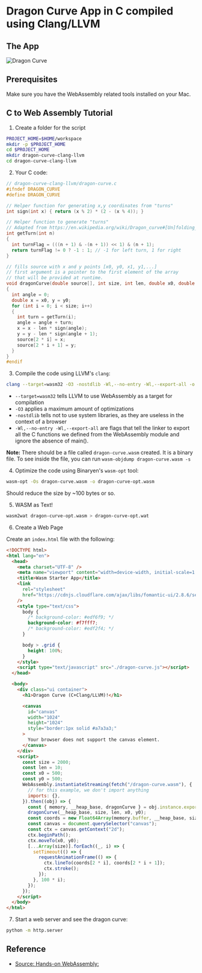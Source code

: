 # Dragon Curve App in C compiled using Clang/LLVM

## The App

![Dragon Curve](https://us-east-1-anand-files.s3.amazonaws.com/dragon-curve-c-clang.png)

## Prerequisites

Make sure you have the WebAssembly related tools installed on your Mac.

## C to Web Assembly Tutorial

1. Create a folder for the script

```bash
PROJECT_HOME=$HOME/workspace
mkdir -p $PROJECT_HOME
cd $PROJECT_HOME
mkdir dragon-curve-clang-llvm
cd dragon-curve-clang-llvm
```

2. Your C code:

```c
// dragon-curve-clang-llvm/dragon-curve.c
#ifndef DRAGON_CURVE
#define DRAGON_CURVE

// Helper function for generating x,y coordinates from "turns"
int sign(int x) { return (x % 2) * (2 - (x % 4)); }

// Helper function to generate "turns"
// Adapted from https://en.wikipedia.org/wiki/Dragon_curve#[Un]folding_the_dragon
int getTurn(int n)
{
  int turnFlag = (((n + 1) & -(n + 1)) << 1) & (n + 1);
  return turnFlag != 0 ? -1 : 1; // -1 for left turn, 1 for right
}

// fills source with x and y points [x0, y0, x1, y1,...]
// first argument is a pointer to the first element of the array
// that will be provided at runtime.
void dragonCurve(double source[], int size, int len, double x0, double y0)
{
  int angle = 0;
  double x = x0, y = y0;
  for (int i = 0; i < size; i++)
  {
    int turn = getTurn(i);
    angle = angle + turn;
    x = x - len * sign(angle);
    y = y - len * sign(angle + 1);
    source[2 * i] = x;
    source[2 * i + 1] = y;
  }
}
#endif
```

3. Compile the code using LLVM's `clang`:

```bash
clang --target=wasm32 -O3 -nostdlib -Wl,--no-entry -Wl,--export-all -o dragon-curve.wasm dragon-curve.c
```

- `--target=wasm32` tells LLVM to use WebAssembly as a target for compilation
- `-O3` applies a maximum amount of optimizations
- `-nostdlib` tells not to use system libraries, as they are useless in the context of a browser
- `-Wl,--no-entry -Wl,--export-all` are flags that tell the linker to export all the C functions we defined from the WebAssembly module and ignore the absence of main().

**Note:**
There should be a file called `dragon-curve.wasm` created. It is a binary file. To see inside the file, you can run `wasm-objdump dragon-curve.wasm -s`

4. Optimize the code using Binaryen's `wasm-opt` tool:

```bash
wasm-opt -Os dragon-curve.wasm -o dragon-curve-opt.wasm
```

Should reduce the size by ~100 bytes or so.

5. WASM as Text!

```bash
wasm2wat dragon-curve-opt.wasm > dragon-curve-opt.wat
```

6. Create a Web Page

Create an `index.html` file with the following:

```html
<!DOCTYPE html>
<html lang="en">
  <head>
    <meta charset="UTF-8" />
    <meta name="viewport" content="width=device-width, initial-scale=1.0" />
    <title>Wasm Starter App</title>
    <link
      rel="stylesheet"
      href="https://cdnjs.cloudflare.com/ajax/libs/fomantic-ui/2.8.6/semantic.min.css"
    />
    <style type="text/css">
      body {
        /* background-color: #edf6f9; */
        background-color: #f7fff7;
        /* background-color: #edf2f4; */
      }

      body > .grid {
        height: 100%;
      }
    </style>
    <script type="text/javascript" src="./dragon-curve.js"></script>
  </head>

  <body>
    <div class="ui container">
      <h1>Dragon Curve (C+Clang/LLVM)!</h1>

      <canvas
        id="canvas"
        width="1024"
        height="1024"
        style="border:1px solid #a7a3a3;"
      >
        Your browser does not support the canvas element.
      </canvas>
    </div>
    <script>
      const size = 2000;
      const len = 10;
      const x0 = 500;
      const y0 = 500;
      WebAssembly.instantiateStreaming(fetch("/dragon-curve.wasm"), {
        // for this example, we don't import anything
        imports: {},
      }).then((obj) => {
        const { memory, __heap_base, dragonCurve } = obj.instance.exports;
        dragonCurve(__heap_base, size, len, x0, y0);
        const coords = new Float64Array(memory.buffer, __heap_base, size);
        const canvas = document.querySelector("canvas");
        const ctx = canvas.getContext("2d");
        ctx.beginPath();
        ctx.moveTo(x0, y0);
        [...Array(size)].forEach((_, i) => {
          setTimeout(() => {
            requestAnimationFrame(() => {
              ctx.lineTo(coords[2 * i], coords[2 * i + 1]);
              ctx.stroke();
            });
          }, 100 * i);
        });
      });
    </script>
  </body>
</html>
```

7. Start a web server and see the dragon curve:

```bash
python -m http.server
```

## Reference

- [Source: Hands-on WebAssembly:](https://evilmartians.com/chronicles/hands-on-webassembly-try-the-basics)
